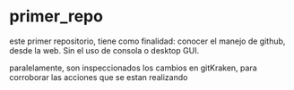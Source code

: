 # primer_repo


este primer repositorio, tiene como finalidad: conocer el manejo de github, desde la web. Sin el uso de consola o desktop GUI.

paralelamente, son inspeccionados los cambios en gitKraken, para corroborar las acciones que se estan realizando
